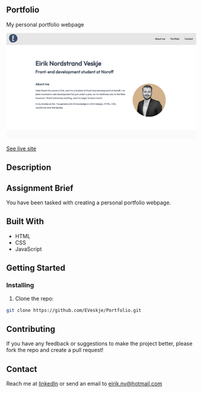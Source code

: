 ## Portfolio

My personal portfolio webpage

![image](/images/readme4.png)

[See live site](https://portfolio-env.netlify.app/)

## Description


## Assignment Brief

You have been tasked with creating a personal portfolio webpage.

## Built With

- HTML
- CSS
- JavaScript

## Getting Started

### Installing

1. Clone the repo:

```bash
git clone https://github.com/EVeskje/Portfolio.git
```

## Contributing

If you have any feedback or suggestions to make the project better, please fork the repo and create a pull request!

## Contact

Reach me at [linkedIn](https://www.linkedin.com/in/env-link/) or send an email to eirik.nv@hotmail.com
